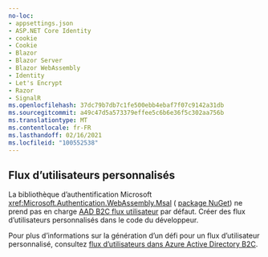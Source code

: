 ```yaml
---
no-loc:
- appsettings.json
- ASP.NET Core Identity
- cookie
- Cookie
- Blazor
- Blazor Server
- Blazor WebAssembly
- Identity
- Let's Encrypt
- Razor
- SignalR
ms.openlocfilehash: 37dc79b7db7c1fe500ebb4ebaf7f07c9142a31db
ms.sourcegitcommit: a49c47d5a573379effee5c6b6e36f5c302aa756b
ms.translationtype: MT
ms.contentlocale: fr-FR
ms.lasthandoff: 02/16/2021
ms.locfileid: "100552538"
---
```

## <a name="custom-user-flows"></a>Flux d’utilisateurs personnalisés

La bibliothèque d’authentification Microsoft <xref:Microsoft.Authentication.WebAssembly.Msal> ( [package NuGet](https://www.nuget.org/packages/Microsoft.Authentication.WebAssembly.Msal/)) ne prend pas en charge [AAD B2C flux utilisateur](/azure/active-directory-b2c/user-flow-overview) par défaut. Créer des flux d’utilisateurs personnalisés dans le code du développeur.

Pour plus d’informations sur la génération d’un défi pour un flux d’utilisateur personnalisé, consultez [flux d’utilisateurs dans Azure Active Directory B2C](/azure/active-directory-b2c/user-flow-overview).
